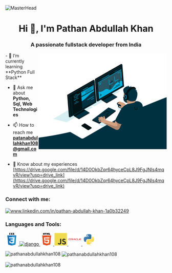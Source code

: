 ![MasterHead](https://github.com/pathanabdullahkhan108/pathanabdullahkhan108/blob/main/github%20banner.jpg?raw=true)
<h1 align="center">Hi 👋, I'm Pathan Abdullah Khan</h1>
<h3 align="center">A passionate fullstack developer from India</h3>
<img align="right" width="400" src="https://github.com/pathanabdullahkhan108/pathanabdullahkhan108/blob/main/github%20gif.gif?raw=true">
- 🌱 I’m currently learning **Python Full Stack**

- 💬 Ask me about **Python, Sql, Web Technologies**

- 📫 How to reach me **patanabdullahkhan108@gmail.com**

- 📄 Know about my experiences [https://drive.google.com/file/d/14D0OkbZqr64hyceCpL8J9FgJNIs4mqvR/view?usp=drive_link](https://drive.google.com/file/d/14D0OkbZqr64hyceCpL8J9FgJNIs4mqvR/view?usp=drive_link)

<h3 align="left">Connect with me:</h3>
<p align="left">
<a href="https://linkedin.com/in/www.linkedin.com/in/pathan-abdullah-khan-1a0b32249" target="blank"><img align="center" src="https://raw.githubusercontent.com/rahuldkjain/github-profile-readme-generator/master/src/images/icons/Social/linked-in-alt.svg" alt="www.linkedin.com/in/pathan-abdullah-khan-1a0b32249" height="30" width="40" /></a>
</p>

<h3 align="left">Languages and Tools:</h3>
<p align="left"> <a href="https://www.w3schools.com/css/" target="_blank" rel="noreferrer"> <img src="https://raw.githubusercontent.com/devicons/devicon/master/icons/css3/css3-original-wordmark.svg" alt="css3" width="40" height="40"/> </a> <a href="https://www.djangoproject.com/" target="_blank" rel="noreferrer"> <img src="https://cdn.worldvectorlogo.com/logos/django.svg" alt="django" width="40" height="40"/> </a> <a href="https://www.w3.org/html/" target="_blank" rel="noreferrer"> <img src="https://raw.githubusercontent.com/devicons/devicon/master/icons/html5/html5-original-wordmark.svg" alt="html5" width="40" height="40"/> </a> <a href="https://developer.mozilla.org/en-US/docs/Web/JavaScript" target="_blank" rel="noreferrer"> <img src="https://raw.githubusercontent.com/devicons/devicon/master/icons/javascript/javascript-original.svg" alt="javascript" width="40" height="40"/> </a> <a href="https://www.oracle.com/" target="_blank" rel="noreferrer"> <img src="https://raw.githubusercontent.com/devicons/devicon/master/icons/oracle/oracle-original.svg" alt="oracle" width="40" height="40"/> </a> <a href="https://www.python.org" target="_blank" rel="noreferrer"> <img src="https://raw.githubusercontent.com/devicons/devicon/master/icons/python/python-original.svg" alt="python" width="40" height="40"/> </a> </p>

<p><img align="left" src="https://github-readme-stats.vercel.app/api/top-langs?username=pathanabdullahkhan108&show_icons=true&locale=en&layout=compact" alt="pathanabdullahkhan108" /></p>

<p>&nbsp;<img align="center" src="https://github-readme-stats.vercel.app/api?username=pathanabdullahkhan108&show_icons=true&locale=en" alt="pathanabdullahkhan108" /></p>

<p><img align="center" src="https://github-readme-streak-stats.herokuapp.com/?user=pathanabdullahkhan108&" alt="pathanabdullahkhan108" /></p>
